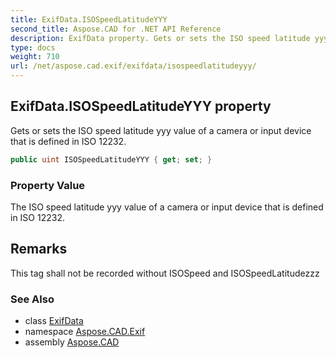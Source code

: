 ```yaml
---
title: ExifData.ISOSpeedLatitudeYYY
second_title: Aspose.CAD for .NET API Reference
description: ExifData property. Gets or sets the ISO speed latitude yyy value of a camera or input device that is defined in ISO 12232
type: docs
weight: 710
url: /net/aspose.cad.exif/exifdata/isospeedlatitudeyyy/
---
```

## ExifData.ISOSpeedLatitudeYYY property

Gets or sets the ISO speed latitude yyy value of a camera or input device that is defined in ISO 12232.

```csharp
public uint ISOSpeedLatitudeYYY { get; set; }
```

### Property Value

The ISO speed latitude yyy value of a camera or input device that is defined in ISO 12232.

## Remarks

This tag shall not be recorded without ISOSpeed and ISOSpeedLatitudezzz

### See Also

* class [ExifData](../)
* namespace [Aspose.CAD.Exif](../../../aspose.cad.exif/)
* assembly [Aspose.CAD](../../../)


